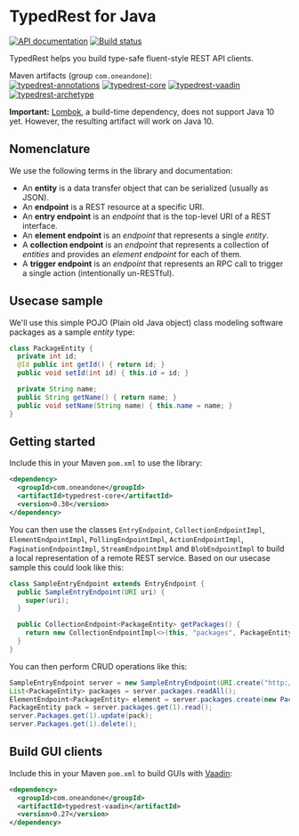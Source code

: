 # TypedRest for Java

[![API documentation](https://img.shields.io/badge/api-docs-orange.svg)](https://typedrest.github.io/TypedRest-Java/)
[![Build status](https://img.shields.io/appveyor/ci/TypedRest/typedrest-java.svg)](https://ci.appveyor.com/project/TypedRest/typedrest-java)

TypedRest helps you build type-safe fluent-style REST API clients.

Maven artifacts (group `com.oneandone`):  
[![typedrest-annotations](https://img.shields.io/maven-central/v/com.oneandone/typedrest-annotations.svg?label=typedrest-annotations)](https://mvnrepository.com/artifact/com.oneandone/typedrest-annotations)
[![typedrest-core](https://img.shields.io/maven-central/v/com.oneandone/typedrest-core.svg?label=typedrest-core)](https://mvnrepository.com/artifact/com.oneandone/typedrest-core)
[![typedrest-vaadin](https://img.shields.io/maven-central/v/com.oneandone/typedrest-vaadin.svg?label=typedrest-vaadin)](https://mvnrepository.com/artifact/com.oneandone/typedrest-vaadin)
[![typedrest-archetype](https://img.shields.io/maven-central/v/com.oneandone/typedrest-archetype.svg?label=typedrest-archetype)](https://mvnrepository.com/artifact/com.oneandone/typedrest-archetype)

**Important:** [Lombok](https://projectlombok.org/), a build-time dependency, does not support Java 10 yet. However, the resulting artifact will work on Java 10.


## Nomenclature

We use the following terms in the library and documentation:
* An __entity__ is a data transfer object that can be serialized (usually as JSON).
* An __endpoint__ is a REST resource at a specific URI.
* An __entry endpoint__ is an _endpoint_ that is the top-level URI of a REST interface.
* An __element endpoint__ is an _endpoint_ that represents a single _entity_.
* A __collection endpoint__ is an _endpoint_ that represents a collection of _entities_ and provides an _element endpoint_ for each of them.
* A __trigger endpoint__ is an _endpoint_ that represents an RPC call to trigger a single action (intentionally un-RESTful).


## Usecase sample

We'll use this simple POJO (Plain old Java object) class modeling software packages as a sample _entity_ type:
```java
class PackageEntity {
  private int id;
  @Id public int getId() { return id; }
  public void setId(int id) { this.id = id; }

  private String name;
  public String getName() { return name; }
  public void setName(String name) { this.name = name; }
}
```


## Getting started

Include this in your Maven ```pom.xml``` to use the library:
```xml
<dependency>
  <groupId>com.oneandone</groupId>
  <artifactId>typedrest-core</artifactId>
  <version>0.30</version>
</dependency>
```

You can then use the classes `EntryEndpoint`, `CollectionEndpointImpl`, `ElementEndpointImpl`, `PollingEndpointImpl`, `ActionEndpointImpl`, `PaginationEndpointImpl`, `StreamEndpointImpl` and `BlobEndpointImpl` to build a local representation of a remote REST service. Based on our usecase sample this could look like this:
```java
class SampleEntryEndpoint extends EntryEndpoint {
  public SampleEntryEndpoint(URI uri) {
    super(uri);
  }

  public CollectionEndpoint<PackageEntity> getPackages() {
    return new CollectionEndpointImpl<>(this, "packages", PackageEntity.class);
  }
}
```

You can then perform CRUD operations like this:
```java
SampleEntryEndpoint server = new SampleEntryEndpoint(URI.create("http://myservice/api/"));
List<PackageEntity> packages = server.packages.readAll();
ElementEndpoint<PackageEntity> element = server.packages.create(new PackageEntity(...));
PackageEntity pack = server.packages.get(1).read();
server.Packages.get(1).update(pack);
server.Packages.get(1).delete();
```


## Build GUI clients

Include this in your Maven ```pom.xml``` to build GUIs with [Vaadin](https://vaadin.com/):
```xml
<dependency>
  <groupId>com.oneandone</groupId>
  <artifactId>typedrest-vaadin</artifactId>
  <version>0.27</version>
</dependency>
```
